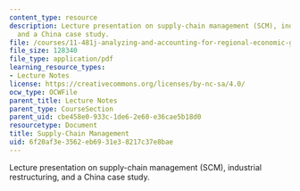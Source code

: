 ```yaml
---
content_type: resource
description: Lecture presentation on supply-chain management (SCM), industrial restructuring,
  and a China case study.
file: /courses/11-481j-analyzing-and-accounting-for-regional-economic-growth-spring-2009/6f20af3e3562eb6931e38217c37e8bae_MIT11_481Js09_lec12.pdf
file_size: 128340
file_type: application/pdf
learning_resource_types:
- Lecture Notes
license: https://creativecommons.org/licenses/by-nc-sa/4.0/
ocw_type: OCWFile
parent_title: Lecture Notes
parent_type: CourseSection
parent_uid: cbe458e0-933c-1de6-2e60-e36cae5b18d0
resourcetype: Document
title: Supply-Chain Management
uid: 6f20af3e-3562-eb69-31e3-8217c37e8bae
---
```

Lecture presentation on supply-chain management (SCM), industrial restructuring, and a China case study.